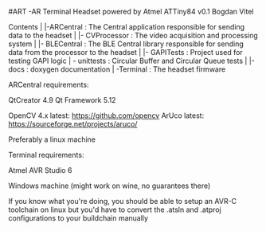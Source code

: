 #ART
-AR Terminal Headset powered by Atmel ATTiny84
v0.1
Bogdan Vitel

Contents
|
|-ARCentral : The Central application responsible for sending data to the headset
| |- CVProcessor : The video acquisition and processing system
| |- BLECentral : The BLE Central library responsible for sending data from the processor to the headset
| |- GAPITests : Project used for testing GAPI logic
| \- unittests : Circular Buffer and Circular Queue tests
|
|-docs : doxygen documentation
|
\-Terminal : The headset firmware


ARCentral requirements:

QtCreator 4.9
Qt Framework 5.12

OpenCV 4.x latest: https://github.com/opencv
ArUco latest: https://sourceforge.net/projects/aruco/

Preferably a linux machine

Terminal requirements:

Atmel AVR Studio 6

Windows machine (might work on wine, no guarantees there)

If you know what you're doing, you should be able to setup an AVR-C toolchain on linux but you'd have to 
convert the .atsln and .atproj configurations to your buildchain manually
